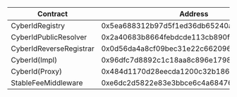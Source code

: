 | Contract                | Address                                    |
| ----------------------- | ------------------------------------------ |
| CyberIdRegistry         | 0x5ea688312b97d5f1ed36db65240a2e04f1eb5899 |
| CyberIdPublicResolver   | 0x2a40683b8664febdcde113cb890f4ccd9b07f55e |
| CyberIdReverseRegistrar | 0x0d56da4a8cf09bec31e22c66209605ff7dfb8ea2 |
| CyberId(Impl)           | 0x96dfc7d8892c1c18aa8c896e17988fcf254a42f3 |
| CyberId(Proxy)          | 0x484d1170d28eecda1200c32b186c66be6e0332ec |
| StableFeeMiddleware     | 0xe6dc2d5822e83e3bbce6c4a6847634a46b483945 |
